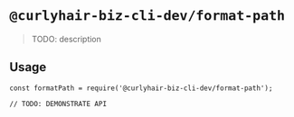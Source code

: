 # `@curlyhair-biz-cli-dev/format-path`

> TODO: description

## Usage

```
const formatPath = require('@curlyhair-biz-cli-dev/format-path');

// TODO: DEMONSTRATE API
```
